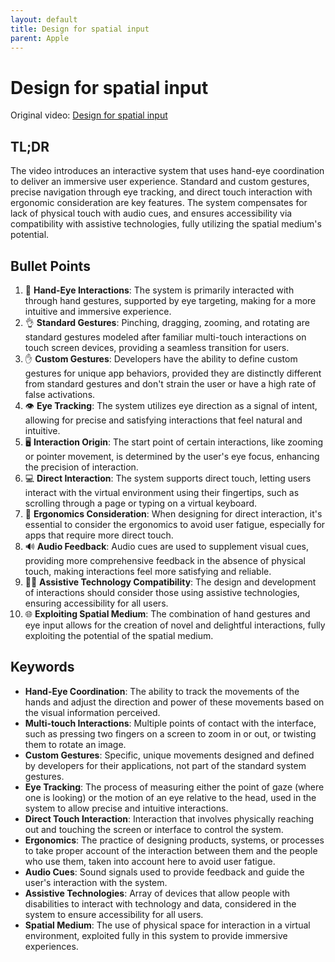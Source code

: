 ```yaml
---
layout: default
title: Design for spatial input
parent: Apple
---
```


# Design for spatial input
Original video: [Design for spatial input](https://developer.apple.com/videos/play/wwdc2023/10073/)

## TL;DR
The video introduces an interactive system that uses hand-eye coordination to deliver an immersive user experience. Standard and custom gestures, precise navigation through eye tracking, and direct touch interaction with ergonomic consideration are key features. The system compensates for lack of physical touch with audio cues, and ensures accessibility via compatibility with assistive technologies, fully utilizing the spatial medium's potential.

## Bullet Points
1. 👋 **Hand-Eye Interactions**: The system is primarily interacted with through hand gestures, supported by eye targeting, making for a more intuitive and immersive experience.
2. 👌 **Standard Gestures**: Pinching, dragging, zooming, and rotating are standard gestures modeled after familiar multi-touch interactions on touch screen devices, providing a seamless transition for users.
3. ✋ **Custom Gestures**: Developers have the ability to define custom gestures for unique app behaviors, provided they are distinctly different from standard gestures and don't strain the user or have a high rate of false activations.
4. 👁️ **Eye Tracking**: The system utilizes eye direction as a signal of intent, allowing for precise and satisfying interactions that feel natural and intuitive.
5. 🖥️ **Interaction Origin**: The start point of certain interactions, like zooming or pointer movement, is determined by the user's eye focus, enhancing the precision of interaction.
6. 💻 **Direct Interaction**: The system supports direct touch, letting users interact with the virtual environment using their fingertips, such as scrolling through a page or typing on a virtual keyboard.
7. 💪 **Ergonomics Consideration**: When designing for direct interaction, it's essential to consider the ergonomics to avoid user fatigue, especially for apps that require more direct touch.
8. 🔊 **Audio Feedback**: Audio cues are used to supplement visual cues, providing more comprehensive feedback in the absence of physical touch, making interactions feel more satisfying and reliable.
9. 🧑‍🦯 **Assistive Technology Compatibility**: The design and development of interactions should consider those using assistive technologies, ensuring accessibility for all users.
10. 🌐 **Exploiting Spatial Medium**: The combination of hand gestures and eye input allows for the creation of novel and delightful interactions, fully exploiting the potential of the spatial medium.


## Keywords
- **Hand-Eye Coordination**: The ability to track the movements of the hands and adjust the direction and power of these movements based on the visual information perceived.
- **Multi-touch Interactions**: Multiple points of contact with the interface, such as pressing two fingers on a screen to zoom in or out, or twisting them to rotate an image.
- **Custom Gestures**: Specific, unique movements designed and defined by developers for their applications, not part of the standard system gestures.
- **Eye Tracking**: The process of measuring either the point of gaze (where one is looking) or the motion of an eye relative to the head, used in the system to allow precise and intuitive interactions.
- **Direct Touch Interaction**: Interaction that involves physically reaching out and touching the screen or interface to control the system.
- **Ergonomics**: The practice of designing products, systems, or processes to take proper account of the interaction between them and the people who use them, taken into account here to avoid user fatigue.
- **Audio Cues**: Sound signals used to provide feedback and guide the user's interaction with the system.
- **Assistive Technologies**: Array of devices that allow people with disabilities to interact with technology and data, considered in the system to ensure accessibility for all users.
- **Spatial Medium**: The use of physical space for interaction in a virtual environment, exploited fully in this system to provide immersive experiences.

